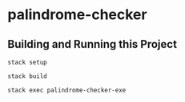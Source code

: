 # palindrome-checker

## Building and Running this Project

`stack setup`

`stack build`

`stack exec palindrome-checker-exe`
